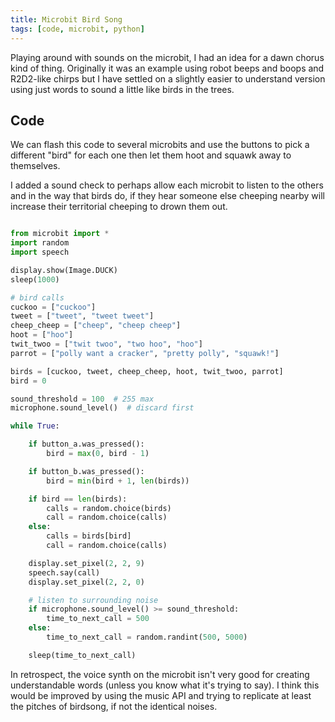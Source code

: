 ```yaml
---
title: Microbit Bird Song
tags: [code, microbit, python]
---
```


Playing around with sounds on the microbit, I had an idea for a dawn chorus kind of thing. Originally it was an example using robot beeps and boops and R2D2-like chirps but I have settled on a slightly easier to understand version using just words to sound a little like birds in the trees. 

## Code

We can flash this code to several microbits and use the buttons to pick a different "bird" for each one then let them hoot and squawk away to themselves.

I added a sound check to perhaps allow each microbit to listen to the others and 
in the way that birds do, if they hear someone else cheeping nearby will increase 
their territorial cheeping to drown them out. 

```python

from microbit import *
import random
import speech

display.show(Image.DUCK)
sleep(1000)

# bird calls
cuckoo = ["cuckoo"]
tweet = ["tweet", "tweet tweet"]
cheep_cheep = ["cheep", "cheep cheep"]
hoot = ["hoo"]
twit_twoo = ["twit twoo", "two hoo", "hoo"]
parrot = ["polly want a cracker", "pretty polly", "squawk!"]

birds = [cuckoo, tweet, cheep_cheep, hoot, twit_twoo, parrot]
bird = 0

sound_threshold = 100  # 255 max
microphone.sound_level()  # discard first

while True:

    if button_a.was_pressed():
        bird = max(0, bird - 1)

    if button_b.was_pressed():
        bird = min(bird + 1, len(birds))

    if bird == len(birds):
        calls = random.choice(birds)
        call = random.choice(calls)
    else:
        calls = birds[bird]
        call = random.choice(calls)

    display.set_pixel(2, 2, 9)
    speech.say(call)
    display.set_pixel(2, 2, 0)

    # listen to surrounding noise
    if microphone.sound_level() >= sound_threshold:
        time_to_next_call = 500
    else:
        time_to_next_call = random.randint(500, 5000)

    sleep(time_to_next_call)

```

In retrospect, the voice synth on the microbit isn't very good for creating understandable words (unless you know what it's trying to say). I think this would be improved by 
using the music API and trying to replicate at least the pitches of birdsong, if not the identical noises.
